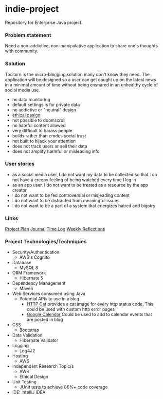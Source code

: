 # indie-project

Repository for Enterprise Java project.

### Problem statement
Need a non-addictive, non-manipulative application to share one's thoughts with community. 

### Solution
Taciturn is the micro-blogging solution many don't know they need. 
The application will be designed so a user can get caught up on the latest news in a minimal amount of time without being ensnared in an unhealthy cycle of social media use.  
* no data monitoring 
* default settings is for private data
* no addictive or "neutral" design 
* [ethical design](https://mindfultechnics.com/reform-social-media-part-v-ethical-design-in-social-media/) 
* not possible to doomscroll
* no hateful content allowed 
* very difficult to harass people
* builds rather than erodes social trust
* not built to hijack your attention
* does not track users or sell their data
* does not amplify harmful or misleading info

### User stories
* as a social media user, I do not want my data to be collected so that I do not have a creepy feeling of being watched every time I log in 
* as an app user, I do not want to be treated as a resource by the app creator
* I do not want to be fed controversial or misleading content
* I do not want to be distracted from meaningful issues
* I do not want to be a part of a system that energizes hatred and bigotry

### Links
[Project Plan](/ProjectPlan.md)
[Journal](/Journal.md)
[Time Log](/TimeLog.md)
[Weekly Reflections](/WeeklyReflection.md)

### Project Technologies/Techniques
* Security/Authentication
    * AWS's Cognito
* Database
    * MySQL 8
* ORM Framework
    * Hibernate 5
* Dependency Management
    * Maven
* Web Services consumed using Java
    * Potential APIs to use in a blog 
      * [HTTP Cat](https://http.cat/?ref=apilist.fun) provides a cat image for every http status code. This could be used with custom http error pages
      * [Google Calendar](https://developers.google.com/calendar) Could be used to add to calendar events that are posted in blog
* CSS
    * Bootstrap
* Data Validation
    * Hibernate Validator
* Logging
    * Log4J2
* Hosting
    * AWS
* Independent Research Topic/s
    * AWS
    * Ethical Design 
* Unit Testing
    * JUnit tests to achieve 80%+ code coverage
* IDE: IntelliJ IDEA
